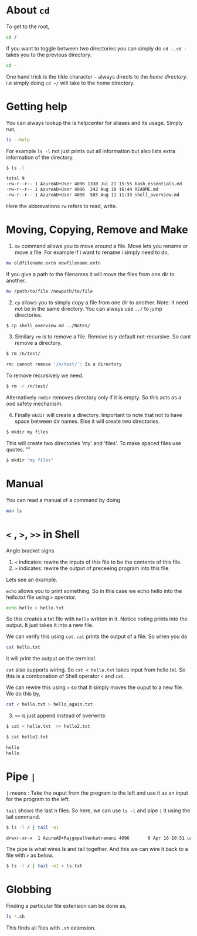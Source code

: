 # About `cd`

To get to the root, 
```bash
cd /
```

If you want to toggle between two directories you can simply do `cd -`. `cd -` takes you to the previous directory. 
```bash
cd -
```

One hand trick is the tilde character `~` always directs to the *home directory*. i.e simply doing `cd ~/` will take to the home directory. 

# Getting help
You can always lookup the ls helpcenter for aliases and its usage. Simply run, 

```bash
ls --help
```

For example `ls -l` not just prints out all information but also lists extra information of the directory. 

```bash 
$ ls -l

total 9
-rw-r--r-- 1 AzureAD+User 4096 1330 Jul 21 15:55 bash_essentials.md
-rw-r--r-- 1 AzureAD+User 4096  242 Aug 10 16:44 README.md
-rw-r--r-- 1 AzureAD+User 4096  585 Aug 11 11:33 shell_overview.md
```

Here the abbrevations `rw` refers to read, write. 


# Moving, Copying, Remove and Make
1. `mv` command allows you to move around a file. Move lets you rename or move a file. For example if i want to rename i simply need to do, 

```bash
mv oldfilename.extn newfilename.extn
```

If you give a path to the filenames it will move the files from one dir to another. 

```bash
mv /path/to/file /newpath/to/file
```

2. `cp` allows you to simply copy a file from one dir to another. 
Note: It need not be in the same directory. You can always use `../` to jump directories.

```bash
$ cp shell_overview.md ../Notes/
```

3. Similary `rm` is to remove a file. 
Remove is y default not-recursive. So cant remove a directory. 

```bash
$ rm /n/test/

rm: cannot remove '/n/test/': Is a directory
```
To remove recursively we need. 

```bash
$ rm -r /n/test/
```
Alternatively `rmdir` removes directory only if it is empty. So this acts as a ood safety mechanism. 

4. Finally `mkdir` will create a directory. Important to note that not to have space between dir names. Else it will create two directories. 

```bash
$ mkdir my files
```
This will create two directories 'my' and 'files'. To make spaced files use quotes. "" 

```bash
$ mkdir "my files"
```


# Manual
You can read a manual of a command by doing 

```bash 
man ls
```


# `<` , `>`, `>>` in Shell
Angle bracket signs 

1. `<` indicates: rewire the inputs of this file to be the contents of this file. 
2. `>` indicates: rewire the output of preceeing program into this file. 

Lets see an example. 

`echo` allows you to print something. So in this case we echo hello into the hello.txt file using `>` operator. 
```bash 
echo hello > hello.txt
```
So this creates a txt file with `hello` written in it. Notice noting prints into the output. It just takes it into a new file. 


We can verify this using `cat`. `cat` prints the output of a file. So when you do

```bash 
cat hello.txt
```
it will print the output on the terminal. 

`cat` also supports wiring. So `cat < hello.txt` takes input from hello.txt. So this is a combonation of Shell operator `<` and `cat`.

We can rewire this using `>` so that it simply moves the ouput to a new file. We do this by, 

```bash 
cat < hello.txt > hello_again.txt
```

3. `>>` is just append instead of overwrite. 

``` bash
$ cat < hello.txt  >> hello2.txt

$ cat hello2.txt

hello
hello
```

# Pipe `|`
`|` means : Take the ouput from the program to the left and use it as an input for the program to the left. 

`tail` shows the last n files. So here, we can use `ls -l` and pipe `|` it using the tail command. 

```bash
$ ls -l / | tail -n1

drwxr-xr-x  1 AzureAD+RajgopalVenkatramani 4096       0 Apr 16 10:51 usr/
```
The pipe is what wires ls and tail together. And this we can wire it back to a file with `>` as below. 

```bash
$ ls -l / | tail -n1 > ls.txt
```

# Globbing
Finding a particular file extension can be done as, 

```bash
ls *.sh
```
This finds all files with `.sh` extension. 
